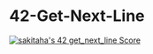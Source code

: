 # 42-Get-Next-Line 
[![sakitaha's 42 get_next_line Score](https://badge42.vercel.app/api/v2/cljrqoszc000608mgdkng3san/project/3117288)](https://github.com/JaeSeoKim/badge42)
